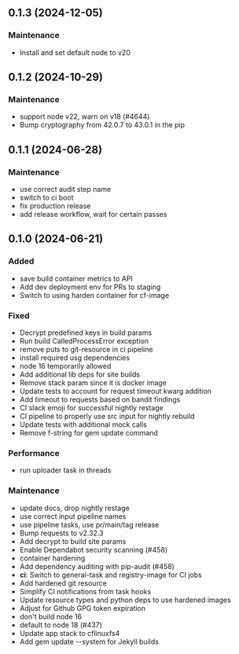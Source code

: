 ## 0.1.3 (2024-12-05)

### Maintenance

- Install and set default node to v20

## 0.1.2 (2024-10-29)

### Maintenance

- support node v22, warn on v18 (#4644)
- Bump cryptography from 42.0.7 to 43.0.1 in the pip

## 0.1.1 (2024-06-28)

### Maintenance

- use correct audit step name
- switch to ci boot
- fix production release
- add release workflow, wait for certain passes

## 0.1.0 (2024-06-21)

### Added

- save build container metrics to API
- Add dev deployment env for PRs to staging
- Switch to using harden container for cf-image

### Fixed

- Decrypt predefined keys in build params
- Run build CalledProcessError exception
- remove puts to git-resource in ci pipeline
- install required usg dependencies
- node 16 temporarily allowed
- Add additional lib deps for site builds
- Remove stack param since it is docker image
- Update tests to account for request timeout kwarg addition
- Add timeout to requests based on bandit findings
- CI slack emoji for successful nightly restage
- CI pipeline to properly use src input for nightly rebuild
- Update tests with additional mock calls
- Remove f-string for gem update command

### Performance

- run uploader task in threads

### Maintenance

- update docs, drop nightly restage
- use correct input pipeline names
- use pipeline tasks, use pr/main/tag release
- Bump requests to v2.32.3
- Add decrypt to build site params
- Enable Dependabot security scanning (#458)
- container hardening
- Add dependency auditing with pip-audit (#458)
- **ci**: Switch to general-task and registry-image for CI jobs
- Add hardened git resource
- Simplify CI notifications from task hooks
- Update resource types and python deps to use hardened images
- Adjust for Github GPG token expiration
- don't build node 16
- default to node 18 (#437)
- Update app stack to cflinuxfs4
- Add gem update --system for Jekyll builds
